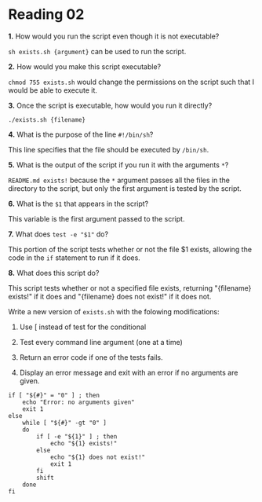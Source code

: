 Reading 02
==========

**1.** How would you run the script even though it is not executable?

`sh exists.sh {argument}` can be used to run the script.

**2.** How would you make this script executable?

`chmod 755 exists.sh` would change the permissions on the script such that I would be able to execute it.

**3.** Once the script is executable, how would you run it directly?

`./exists.sh {filename}`

**4.** What is the purpose of the line `#!/bin/sh`?

This line specifies that the file should be executed by `/bin/sh`.

**5.** What is the output of the script if you run it with the arguments `*`?

`README.md exists!` because the `*` argument passes all the files in the directory to the script, but only the first argument is tested by the script.

**6.** What is the `$1` that appears in the script?

This variable is the first argument passed to the script.

**7.** What does `test -e "$1"` do?

This portion of the script tests whether or not the file $1 exists, allowing the code in the `if` statement to run if it does.

**8.** What does this script do?

This script tests whether or not a specified file exists, returning "{filename} exists!" if it does and "{filename} does not exist!" if it does not.

Write a new version of `exists.sh` with the folowing modifications:

1. Use [ instead of test for the conditional

2. Test every command line argument (one at a time)

3. Return an error code if one of the tests fails.

4. Display an error message and exit with an error if no arguments are given.

```
if [ "${#}" = "0" ] ; then
    echo "Error: no arguments given"
    exit 1
else
    while [ "${#}" -gt "0" ]
    do
        if [ -e "${1}" ] ; then
            echo "${1} exists!"
        else
            echo "${1} does not exist!"
            exit 1
        fi
        shift
    done
fi
```
